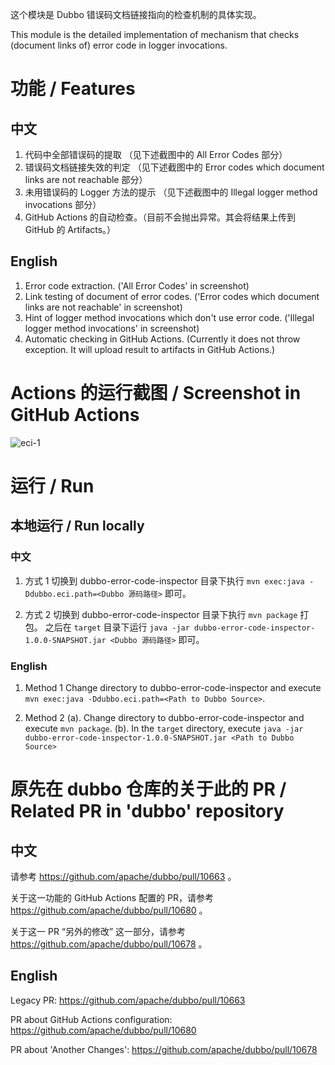 这个模块是 Dubbo 错误码文档链接指向的检查机制的具体实现。

This module is the detailed implementation of mechanism that checks (document links of) error code in logger invocations.

# 功能 / Features
## 中文
1. 代码中全部错误码的提取 （见下述截图中的 All Error Codes 部分）
2. 错误码文档链接失效的判定 （见下述截图中的 Error codes which document links are not reachable 部分）
3. 未用错误码的 Logger 方法的提示 （见下述截图中的 Illegal logger method invocations 部分）
4. GitHub Actions 的自动检查。（目前不会抛出异常。其会将结果上传到 GitHub 的 Artifacts。）

## English
1. Error code extraction. ('All Error Codes' in screenshot)
2. Link testing of document of error codes. ('Error codes which document links are not reachable' in screenshot)
3. Hint of logger method invocations which don't use error code. ('Illegal logger method invocations' in screenshot)
4. Automatic checking in GitHub Actions. (Currently it does not throw exception. It will upload result to artifacts in GitHub Actions.)

# Actions 的运行截图 / Screenshot in GitHub Actions
![eci-1](https://user-images.githubusercontent.com/4351489/192001227-36315550-60e4-4846-9550-d4cd1e2363c5.jpg)

# 运行 / Run
## 本地运行 / Run locally
### 中文
1. 方式 1
   切换到 dubbo-error-code-inspector 目录下执行 `mvn exec:java -Ddubbo.eci.path=<Dubbo 源码路径>` 即可。

2. 方式 2
   切换到 dubbo-error-code-inspector 目录下执行 `mvn package` 打包。
   之后在 `target` 目录下运行 `java -jar dubbo-error-code-inspector-1.0.0-SNAPSHOT.jar <Dubbo 源码路径>` 即可。

### English
1. Method 1
   Change directory to dubbo-error-code-inspector and execute `mvn exec:java -Ddubbo.eci.path=<Path to Dubbo Source>`.

2. Method 2
   (a). Change directory to dubbo-error-code-inspector and execute `mvn package`.
   (b). In the `target` directory, execute `java -jar dubbo-error-code-inspector-1.0.0-SNAPSHOT.jar <Path to Dubbo Source>`

# 原先在 dubbo 仓库的关于此的 PR / Related PR in 'dubbo' repository
## 中文
请参考 https://github.com/apache/dubbo/pull/10663 。

关于这一功能的 GitHub Actions 配置的 PR，请参考 https://github.com/apache/dubbo/pull/10680 。

关于这一 PR “另外的修改” 这一部分，请参考 https://github.com/apache/dubbo/pull/10678 。

## English
Legacy PR: https://github.com/apache/dubbo/pull/10663

PR about GitHub Actions configuration: https://github.com/apache/dubbo/pull/10680

PR about 'Another Changes': https://github.com/apache/dubbo/pull/10678
